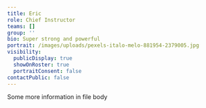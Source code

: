 ```yaml
---
title: Eric
role: Chief Instructor
teams: []
group: ''
bio: Super strong and powerful
portrait: /images/uploads/pexels-italo-melo-881954-2379005.jpg
visibility:
  publicDisplay: true
  showOnRoster: true
  portraitConsent: false
contactPublic: false
---
```

Some more information in file body
